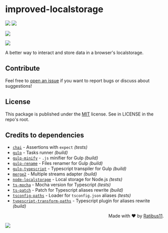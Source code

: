 # improved-localstorage

![](https://img.shields.io/npm/v/improved-localstorage?label=last%20release&style=flat-square)
![](https://img.shields.io/github/release-date/Ratibus11/improved-localstorage?label=date&style=flat-square)

![](https://img.shields.io/librariesio/dependents/npm/improved-localstorage?style=flat-square)

![](https://img.shields.io/github/last-commit/Ratibus11/improved-localstorage?style=flat-square)

A better way to interact and store data in a browser's localstorage.

## Contribute

Feel free to [open an issue](https://github.com/Ratibus11/improved-localstorage/issues/new) if you want to report bugs or discuss about suggestions!

## License

This package is published under the [MIT](https://choosealicense.com/licenses/mit/) license.
See in LICENSE in the repo's root.

## Credits to dependencies

-   [`chai`](https://www.npmjs.com/package/chai) - Assertions with `expect` _(tests)_
-   [`gulp`](https://www.npmjs.com/package/gulp) - Tasks runner _(build)_
-   [`gulp-minify`](https://www.npmjs.com/package/gulp-minify) - `.js` minifier for Gulp _(build)_
-   [`gulp-rename`](https://www.npmjs.com/package/gulp-rename) - Files renamer for Gulp _(build)_
-   [`gulp-typescript`](https://www.npmjs.com/package/gulp-typescript) - Typescript transpiler for Gulp _(build)_
-   [`merge2`](https://www.npmjs.com/package/merge2) - Multiple streams adapter _(build)_
-   [`node-localstorage`](https://www.npmjs.com/package/node-localstorage) - Local storage for Node.js _(tests)_
-   [`ts-mocha`](https://www.npmjs.com/package/ts-mocha) - Mocha version for Typescript _(tests)_
-   [`ts-patch`](https://www.npmjs.com/package/ts-patch) - Patch for Typescript aliases rewrite _(build)_
-   [`tsconfig-paths`](https://www.npmjs.com/package/tsconfig-paths) - Loader for `tsconfig.json` aliases _(tests)_
-   [`typescript-transform-paths`](https://www.npmjs.com/package/typescript-transform-paths) - Typescript plugin for aliases rewrite _(build)_

<div align="right">Made with &#10084; by <a href="https://github.com/Ratibus11">Ratibus11</a>.</div>

![](https://img.shields.io/github/stars/ratibus11/improved-localstorage?style=social)
